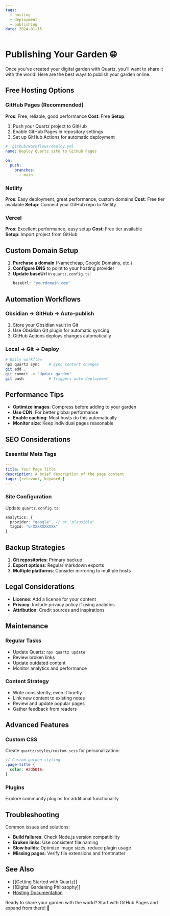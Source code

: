 ```yaml
---
tags:
  - hosting
  - deployment
  - publishing
date: 2024-01-15
---
```


# Publishing Your Garden 🌐

Once you've created your digital garden with Quartz, you'll want to share it with the world! Here are the best ways to publish your garden online.

## Free Hosting Options

### GitHub Pages (Recommended)
**Pros**: Free, reliable, good performance
**Cost**: Free
**Setup**: 
1. Push your Quartz project to GitHub
2. Enable GitHub Pages in repository settings
3. Set up GitHub Actions for automatic deployment

```yaml
# .github/workflows/deploy.yml
name: Deploy Quartz site to GitHub Pages
 
on:
  push:
    branches:
      - main
```

### Netlify
**Pros**: Easy deployment, great performance, custom domains
**Cost**: Free tier available
**Setup**: Connect your GitHub repo to Netlify

### Vercel
**Pros**: Excellent performance, easy setup
**Cost**: Free tier available  
**Setup**: Import project from GitHub

## Custom Domain Setup

1. **Purchase a domain** (Namecheap, Google Domains, etc.)
2. **Configure DNS** to point to your hosting provider
3. **Update baseUrl** in `quartz.config.ts`:
   ```typescript
   baseUrl: "yourdomain.com"
   ```

## Automation Workflows

### Obsidian → GitHub → Auto-publish
1. Store your Obsidian vault in Git
2. Use Obsidian Git plugin for automatic syncing
3. GitHub Actions deploys changes automatically

### Local → Git → Deploy
```bash
# Daily workflow
npx quartz sync    # Sync content changes
git add .
git commit -m "Update garden"
git push           # Triggers auto-deployment
```

## Performance Tips

- **Optimize images**: Compress before adding to your garden
- **Use CDN**: For better global performance
- **Enable caching**: Most hosts do this automatically
- **Monitor size**: Keep individual pages reasonable

## SEO Considerations

### Essential Meta Tags
```yaml
---
title: Your Page Title
description: A brief description of the page content
tags: [relevant, keywords]
---
```

### Site Configuration
Update `quartz.config.ts`:
```typescript
analytics: {
  provider: "google", // or "plausible"
  tagId: "G-XXXXXXXXXX"
}
```

## Backup Strategies

1. **Git repositories**: Primary backup
2. **Export options**: Regular markdown exports
3. **Multiple platforms**: Consider mirroring to multiple hosts

## Legal Considerations

- **License**: Add a license for your content
- **Privacy**: Include privacy policy if using analytics
- **Attribution**: Credit sources and inspirations

## Maintenance

### Regular Tasks
- Update Quartz: `npx quartz update`
- Review broken links
- Update outdated content
- Monitor analytics and performance

### Content Strategy
- Write consistently, even if briefly
- Link new content to existing notes
- Review and update popular pages
- Gather feedback from readers

## Advanced Features

### Custom CSS
Create `quartz/styles/custom.scss` for personalization:
```scss
// Custom garden styling
.page-title {
  color: #2d5016;
}
```

### Plugins
Explore community plugins for additional functionality

## Troubleshooting

Common issues and solutions:
- **Build failures**: Check Node.js version compatibility
- **Broken links**: Use consistent file naming
- **Slow builds**: Optimize image sizes, reduce plugin usage
- **Missing pages**: Verify file extensions and frontmatter

## See Also

- [[Getting Started with Quartz]]
- [[Digital Gardening Philosophy]]
- [Hosting Documentation](https://quartz.jzhao.xyz/hosting)

Ready to share your garden with the world? Start with GitHub Pages and expand from there! 🚀 